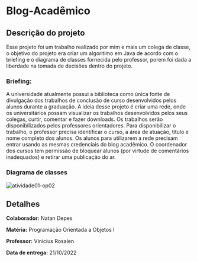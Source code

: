 # Blog-Acadêmico
## Descrição do projeto
  Esse projeto foi um trabalho realizado por mim e mais um colega de classe,
  o objetivo do projeto era criar um algoritimo em Java de acordo com o briefing e o diagrama de classes fornecida pelo professor, porem foi dada a liberdade na tomada de decisões dentro do projeto.
### Briefing:
A universidade atualmente possui a biblioteca como única fonte de divulgação dos trabalhos de conclusão de curso desenvolvidos pelos alunos
durante a graduação. A ideia desse projeto é criar uma rede, onde os universitários possam visualizar os trabalhos desenvolvidos pelos seus
colegas, curtir, comentar e fazer downloads. Os trabalhos serão disponibilizados pelos professores orientadores. Para disponibilizar o trabalho, o
professor precisa identificar o curso, a área de atuação, título e nome completo dos alunos. Os alunos para utilizarem a rede precisam entrar
usando as mesmas credenciais do blog acadêmico. O coordenador dos cursos tem permissão de bloquear alunos (por virtude de comentários
inadequados) e retirar uma publicação do ar.
### Diagrama de classes
![atividade01-op02](https://user-images.githubusercontent.com/103373950/228046549-0c3436d6-8a06-4d8b-bf21-eb45deddfb00.png)
## Detalhes

**Colaborador:** Natan Depes

**Matéria:** Programação Orientada a Objetos I

**Professor:** Vinicius Rosalen

**Data de entrega:** 21/10/2022
